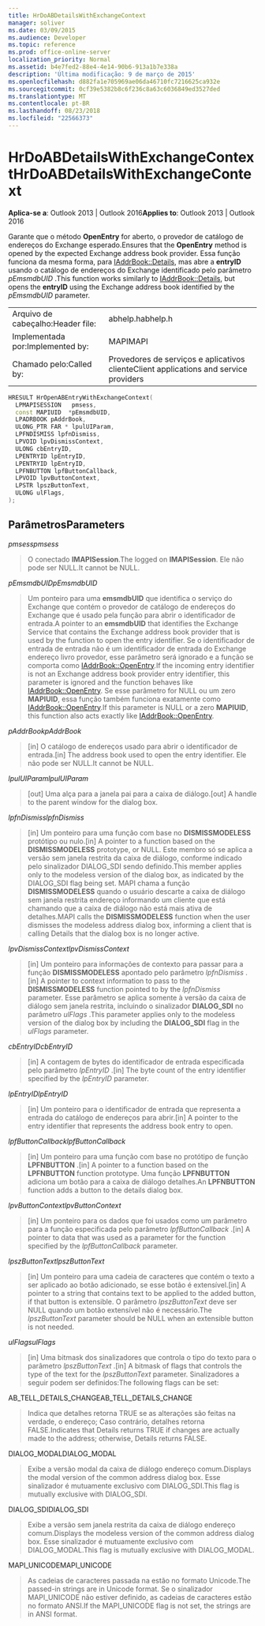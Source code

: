 ```yaml
---
title: HrDoABDetailsWithExchangeContext
manager: soliver
ms.date: 03/09/2015
ms.audience: Developer
ms.topic: reference
ms.prod: office-online-server
localization_priority: Normal
ms.assetid: b4e7fed2-88e4-4e14-90b6-913a1b7e338a
description: 'Última modificação: 9 de março de 2015'
ms.openlocfilehash: d882fa1e705969ae06da46710fc7216625ca932e
ms.sourcegitcommit: 0cf39e5382b8c6f236c8a63c6036849ed3527ded
ms.translationtype: MT
ms.contentlocale: pt-BR
ms.lasthandoff: 08/23/2018
ms.locfileid: "22566373"
---
```

# <a name="hrdoabdetailswithexchangecontext"></a><span data-ttu-id="49a73-103">HrDoABDetailsWithExchangeContext</span><span class="sxs-lookup"><span data-stu-id="49a73-103">HrDoABDetailsWithExchangeContext</span></span>

  
  
<span data-ttu-id="49a73-104">**Aplica-se a**: Outlook 2013 | Outlook 2016</span><span class="sxs-lookup"><span data-stu-id="49a73-104">**Applies to**: Outlook 2013 | Outlook 2016</span></span> 
  
<span data-ttu-id="49a73-105">Garante que o método **OpenEntry** for aberto, o provedor de catálogo de endereços do Exchange esperado.</span><span class="sxs-lookup"><span data-stu-id="49a73-105">Ensures that the **OpenEntry** method is opened by the expected Exchange address book provider.</span></span> <span data-ttu-id="49a73-106">Essa função funciona da mesma forma, para [IAddrBook::Details](iaddrbook-details.md), mas abre a **entryID** usando o catálogo de endereços do Exchange identificado pelo parâmetro _pEmsmdbUID_ .</span><span class="sxs-lookup"><span data-stu-id="49a73-106">This function works similarly to [IAddrBook::Details](iaddrbook-details.md), but opens the **entryID** using the Exchange address book identified by the  _pEmsmdbUID_ parameter.</span></span> 
  
|||
|:-----|:-----|
|<span data-ttu-id="49a73-107">Arquivo de cabeçalho:</span><span class="sxs-lookup"><span data-stu-id="49a73-107">Header file:</span></span>  <br/> |<span data-ttu-id="49a73-108">abhelp.h</span><span class="sxs-lookup"><span data-stu-id="49a73-108">abhelp.h</span></span>  <br/> |
|<span data-ttu-id="49a73-109">Implementada por:</span><span class="sxs-lookup"><span data-stu-id="49a73-109">Implemented by:</span></span>  <br/> |<span data-ttu-id="49a73-110">MAPI</span><span class="sxs-lookup"><span data-stu-id="49a73-110">MAPI</span></span>  <br/> |
|<span data-ttu-id="49a73-111">Chamado pelo:</span><span class="sxs-lookup"><span data-stu-id="49a73-111">Called by:</span></span>  <br/> |<span data-ttu-id="49a73-112">Provedores de serviços e aplicativos cliente</span><span class="sxs-lookup"><span data-stu-id="49a73-112">Client applications and service providers</span></span>  <br/> |
   
```cpp
HRESULT HrOpenABEntryWithExchangeContext(
  LPMAPISESSION   pmsess,
  const MAPIUID  *pEmsmdbUID,
  LPADRBOOK pAddrBook,
  ULONG_PTR FAR * lpulUIParam,
  LPFNDISMISS lpfnDismiss,
  LPVOID lpvDismissContext,
  ULONG cbEntryID,
  LPENTRYID lpEntryID,
  LPENTRYID lpEntryID,
  LPFNBUTTON lpfButtonCallback,
  LPVOID lpvButtonContext,
  LPSTR lpszButtonText,
  ULONG ulFlags,
);
```

## <a name="parameters"></a><span data-ttu-id="49a73-113">Parâmetros</span><span class="sxs-lookup"><span data-stu-id="49a73-113">Parameters</span></span>

 <span data-ttu-id="49a73-114">_pmsess_</span><span class="sxs-lookup"><span data-stu-id="49a73-114">_pmsess_</span></span>
  
> <span data-ttu-id="49a73-115">O conectado **IMAPISession**.</span><span class="sxs-lookup"><span data-stu-id="49a73-115">The logged on **IMAPISession**.</span></span> <span data-ttu-id="49a73-116">Ele não pode ser NULL.</span><span class="sxs-lookup"><span data-stu-id="49a73-116">It cannot be NULL.</span></span>
    
 <span data-ttu-id="49a73-117">_pEmsmdbUID_</span><span class="sxs-lookup"><span data-stu-id="49a73-117">_pEmsmdbUID_</span></span>
  
> <span data-ttu-id="49a73-118">Um ponteiro para uma **emsmdbUID** que identifica o serviço do Exchange que contém o provedor de catálogo de endereços do Exchange que é usado pela função para abrir o identificador de entrada.</span><span class="sxs-lookup"><span data-stu-id="49a73-118">A pointer to an **emsmdbUID** that identifies the Exchange Service that contains the Exchange address book provider that is used by the function to open the entry identifier.</span></span> <span data-ttu-id="49a73-119">Se o identificador de entrada de entrada não é um identificador de entrada do Exchange endereço livro provedor, esse parâmetro será ignorado e a função se comporta como [IAddrBook::OpenEntry](iaddrbook-openentry.md).</span><span class="sxs-lookup"><span data-stu-id="49a73-119">If the incoming entry identifier is not an Exchange address book provider entry identifier, this parameter is ignored and the function behaves like [IAddrBook::OpenEntry](iaddrbook-openentry.md).</span></span> <span data-ttu-id="49a73-120">Se esse parâmetro for NULL ou um zero **MAPIUID**, essa função também funciona exatamente como [IAddrBook::OpenEntry](iaddrbook-openentry.md).</span><span class="sxs-lookup"><span data-stu-id="49a73-120">If this parameter is NULL or a zero **MAPIUID**, this function also acts exactly like [IAddrBook::OpenEntry](iaddrbook-openentry.md).</span></span> 
    
 <span data-ttu-id="49a73-121">_pAddrBook_</span><span class="sxs-lookup"><span data-stu-id="49a73-121">_pAddrBook_</span></span>
  
> <span data-ttu-id="49a73-122">[in] O catálogo de endereços usado para abrir o identificador de entrada.</span><span class="sxs-lookup"><span data-stu-id="49a73-122">[in] The address book used to open the entry identifier.</span></span> <span data-ttu-id="49a73-123">Ele não pode ser NULL.</span><span class="sxs-lookup"><span data-stu-id="49a73-123">It cannot be NULL.</span></span>
    
 <span data-ttu-id="49a73-124">_lpulUIParam_</span><span class="sxs-lookup"><span data-stu-id="49a73-124">_lpulUIParam_</span></span>
  
> <span data-ttu-id="49a73-125">[out] Uma alça para a janela pai para a caixa de diálogo.</span><span class="sxs-lookup"><span data-stu-id="49a73-125">[out] A handle to the parent window for the dialog box.</span></span>
    
 <span data-ttu-id="49a73-126">_lpfnDismiss_</span><span class="sxs-lookup"><span data-stu-id="49a73-126">_lpfnDismiss_</span></span>
  
> <span data-ttu-id="49a73-127">[in] Um ponteiro para uma função com base no **DISMISSMODELESS** protótipo ou nulo.</span><span class="sxs-lookup"><span data-stu-id="49a73-127">[in] A pointer to a function based on the **DISMISSMODELESS** prototype, or NULL.</span></span> <span data-ttu-id="49a73-128">Este membro só se aplica a versão sem janela restrita da caixa de diálogo, conforme indicado pelo sinalizador DIALOG_SDI sendo definido.</span><span class="sxs-lookup"><span data-stu-id="49a73-128">This member applies only to the modeless version of the dialog box, as indicated by the DIALOG_SDI flag being set.</span></span> <span data-ttu-id="49a73-129">MAPI chama a função **DISMISSMODELESS** quando o usuário descarte a caixa de diálogo sem janela restrita endereço informando um cliente que está chamando que a caixa de diálogo não está mais ativa de detalhes.</span><span class="sxs-lookup"><span data-stu-id="49a73-129">MAPI calls the **DISMISSMODELESS** function when the user dismisses the modeless address dialog box, informing a client that is calling Details that the dialog box is no longer active.</span></span> 
    
 <span data-ttu-id="49a73-130">_lpvDismissContext_</span><span class="sxs-lookup"><span data-stu-id="49a73-130">_lpvDismissContext_</span></span>
  
> <span data-ttu-id="49a73-131">[in] Um ponteiro para informações de contexto para passar para a função **DISMISSMODELESS** apontado pelo parâmetro _lpfnDismiss_ .</span><span class="sxs-lookup"><span data-stu-id="49a73-131">[in] A pointer to context information to pass to the **DISMISSMODELESS** function pointed to by the  _lpfnDismiss_ parameter.</span></span> <span data-ttu-id="49a73-132">Esse parâmetro se aplica somente à versão da caixa de diálogo sem janela restrita, incluindo o sinalizador **DIALOG_SDI** no parâmetro _ulFlags_ .</span><span class="sxs-lookup"><span data-stu-id="49a73-132">This parameter applies only to the modeless version of the dialog box by including the **DIALOG_SDI** flag in the  _ulFlags_ parameter.</span></span> 
    
 <span data-ttu-id="49a73-133">_cbEntryID_</span><span class="sxs-lookup"><span data-stu-id="49a73-133">_cbEntryID_</span></span>
  
> <span data-ttu-id="49a73-134">[in] A contagem de bytes do identificador de entrada especificada pelo parâmetro _lpEntryID_ .</span><span class="sxs-lookup"><span data-stu-id="49a73-134">[in] The byte count of the entry identifier specified by the  _lpEntryID_ parameter.</span></span> 
    
 <span data-ttu-id="49a73-135">_lpEntryID_</span><span class="sxs-lookup"><span data-stu-id="49a73-135">_lpEntryID_</span></span>
  
> <span data-ttu-id="49a73-136">[in] Um ponteiro para o identificador de entrada que representa a entrada do catálogo de endereços para abrir.</span><span class="sxs-lookup"><span data-stu-id="49a73-136">[in] A pointer to the entry identifier that represents the address book entry to open.</span></span>
    
 <span data-ttu-id="49a73-137">_lpfButtonCallback_</span><span class="sxs-lookup"><span data-stu-id="49a73-137">_lpfButtonCallback_</span></span>
  
> <span data-ttu-id="49a73-138">[in] Um ponteiro para uma função com base no protótipo de função **LPFNBUTTON** .</span><span class="sxs-lookup"><span data-stu-id="49a73-138">[in] A pointer to a function based on the **LPFNBUTTON** function prototype.</span></span> <span data-ttu-id="49a73-139">Uma função **LPFNBUTTON** adiciona um botão para a caixa de diálogo detalhes.</span><span class="sxs-lookup"><span data-stu-id="49a73-139">An **LPFNBUTTON** function adds a button to the details dialog box.</span></span> 
    
 <span data-ttu-id="49a73-140">_lpvButtonContext_</span><span class="sxs-lookup"><span data-stu-id="49a73-140">_lpvButtonContext_</span></span>
  
> <span data-ttu-id="49a73-141">[in] Um ponteiro para os dados que foi usados como um parâmetro para a função especificada pelo parâmetro _lpfButtonCallback_ .</span><span class="sxs-lookup"><span data-stu-id="49a73-141">[in] A pointer to data that was used as a parameter for the function specified by the  _lpfButtonCallback_ parameter.</span></span> 
    
 <span data-ttu-id="49a73-142">_lpszButtonText_</span><span class="sxs-lookup"><span data-stu-id="49a73-142">_lpszButtonText_</span></span>
  
> <span data-ttu-id="49a73-143">[in] Um ponteiro para uma cadeia de caracteres que contém o texto a ser aplicado ao botão adicionado, se esse botão é extensível.</span><span class="sxs-lookup"><span data-stu-id="49a73-143">[in] A pointer to a string that contains text to be applied to the added button, if that button is extensible.</span></span> <span data-ttu-id="49a73-144">O parâmetro _lpszButtonText_ deve ser NULL quando um botão extensível não é necessário.</span><span class="sxs-lookup"><span data-stu-id="49a73-144">The  _lpszButtonText_ parameter should be NULL when an extensible button is not needed.</span></span> 
    
 <span data-ttu-id="49a73-145">_ulFlags_</span><span class="sxs-lookup"><span data-stu-id="49a73-145">_ulFlags_</span></span>
  
> <span data-ttu-id="49a73-146">[in] Uma bitmask dos sinalizadores que controla o tipo do texto para o parâmetro _lpszButtonText_ .</span><span class="sxs-lookup"><span data-stu-id="49a73-146">[in] A bitmask of flags that controls the type of the text for the  _lpszButtonText_ parameter.</span></span> <span data-ttu-id="49a73-147">Sinalizadores a seguir podem ser definidos:</span><span class="sxs-lookup"><span data-stu-id="49a73-147">The following flags can be set:</span></span> 
    
<span data-ttu-id="49a73-148">AB_TELL_DETAILS_CHANGE</span><span class="sxs-lookup"><span data-stu-id="49a73-148">AB_TELL_DETAILS_CHANGE</span></span>
  
> <span data-ttu-id="49a73-149">Indica que detalhes retorna TRUE se as alterações são feitas na verdade, o endereço; Caso contrário, detalhes retorna FALSE.</span><span class="sxs-lookup"><span data-stu-id="49a73-149">Indicates that Details returns TRUE if changes are actually made to the address; otherwise, Details returns FALSE.</span></span>
    
<span data-ttu-id="49a73-150">DIALOG_MODAL</span><span class="sxs-lookup"><span data-stu-id="49a73-150">DIALOG_MODAL</span></span>
  
> <span data-ttu-id="49a73-151">Exibe a versão modal da caixa de diálogo endereço comum.</span><span class="sxs-lookup"><span data-stu-id="49a73-151">Displays the modal version of the common address dialog box.</span></span> <span data-ttu-id="49a73-152">Esse sinalizador é mutuamente exclusivo com DIALOG_SDI.</span><span class="sxs-lookup"><span data-stu-id="49a73-152">This flag is mutually exclusive with DIALOG_SDI.</span></span>
    
<span data-ttu-id="49a73-153">DIALOG_SDI</span><span class="sxs-lookup"><span data-stu-id="49a73-153">DIALOG_SDI</span></span>
  
> <span data-ttu-id="49a73-154">Exibe a versão sem janela restrita da caixa de diálogo endereço comum.</span><span class="sxs-lookup"><span data-stu-id="49a73-154">Displays the modeless version of the common address dialog box.</span></span> <span data-ttu-id="49a73-155">Esse sinalizador é mutuamente exclusivo com DIALOG_MODAL.</span><span class="sxs-lookup"><span data-stu-id="49a73-155">This flag is mutually exclusive with DIALOG_MODAL.</span></span>
    
<span data-ttu-id="49a73-156">MAPI_UNICODE</span><span class="sxs-lookup"><span data-stu-id="49a73-156">MAPI_UNICODE</span></span>
  
> <span data-ttu-id="49a73-157">As cadeias de caracteres passada na estão no formato Unicode.</span><span class="sxs-lookup"><span data-stu-id="49a73-157">The passed-in strings are in Unicode format.</span></span> <span data-ttu-id="49a73-158">Se o sinalizador MAPI_UNICODE não estiver definido, as cadeias de caracteres estão no formato ANSI.</span><span class="sxs-lookup"><span data-stu-id="49a73-158">If the MAPI_UNICODE flag is not set, the strings are in ANSI format.</span></span>
    

